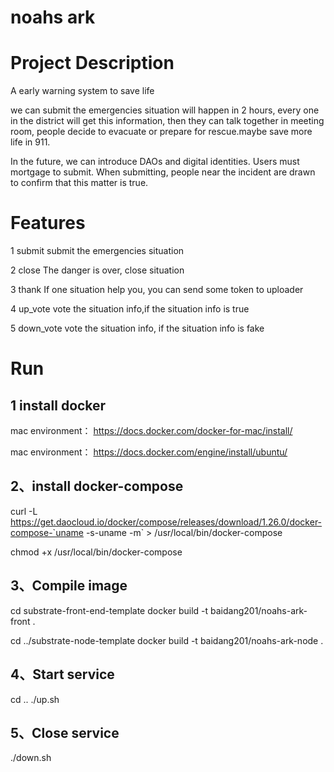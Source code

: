 # noahs ark

# Project Description
A early warning system to save life

we can submit the emergencies situation will happen in 2 hours, every one in the district will get this information, then they can talk together in meeting room, people decide to evacuate or prepare for rescue.maybe save more life in 911.

In the future, we can introduce DAOs and digital identities. Users must mortgage to submit. When submitting, people near the incident are drawn to confirm that this matter is true.

# Features
1 submit
submit the emergencies situation

2 close
The danger is over, close situation

3 thank
If one situation help you, you can send some token to uploader

4 up_vote
vote the situation info,if the situation info is true

5 down_vote
vote the situation info, if the situation info is fake

# Run
## 1 install docker
mac environment：
https://docs.docker.com/docker-for-mac/install/

mac environment：
https://docs.docker.com/engine/install/ubuntu/

## 2、install docker-compose
curl -L https://get.daocloud.io/docker/compose/releases/download/1.26.0/docker-compose-`uname -s-uname -m` > /usr/local/bin/docker-compose

chmod +x /usr/local/bin/docker-compose

## 3、Compile image
cd substrate-front-end-template
docker build -t baidang201/noahs-ark-front .

cd ../substrate-node-template
docker build -t baidang201/noahs-ark-node .

## 4、Start service
cd ..
./up.sh

## 5、Close service
./down.sh
